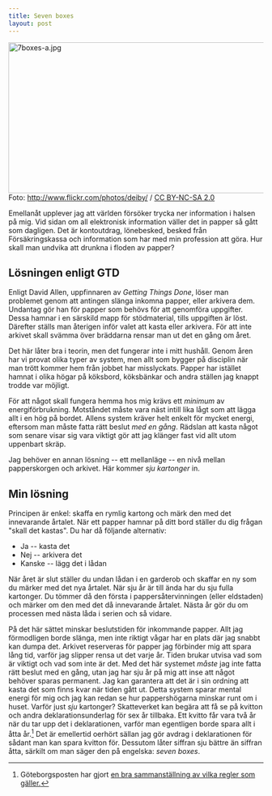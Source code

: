 ```yaml
---
title: Seven boxes
layout: post
---
```


<p><img src="http://swedishpixels.com/bilder/7boxes-a.jpg" alt="7boxes-a.jpg" border="0" width="590" height="298" /><span class="caption" xmlns:cc="http://creativecommons.org/ns#" about="http://www.flickr.com/photos/deiby/2543536934/">Foto: <a rel="cc:attributionURL" href="http://www.flickr.com/photos/deiby/">http://www.flickr.com/photos/deiby/</a> / <a rel="license" href="http://creativecommons.org/licenses/by-nc-sa/2.0/">CC BY-NC-SA 2.0</a></span></p>

Emellanåt upplever jag att världen försöker trycka ner information i halsen på mig. Vid sidan om all elektronisk information väller det in papper så gått som dagligen. Det är kontoutdrag, lönebesked, besked från Försäkringskassa och information som har med min profession att göra. Hur skall man undvika att drunkna i floden av papper?

Lösningen enligt GTD
--------------------

Enligt David Allen, uppfinnaren av *Getting Things Done*, löser man problemet genom att antingen slänga inkomna papper, eller arkivera dem. Undantag gör han för papper som behövs för att genomföra uppgifter. Dessa hamnar i en särskild mapp för stödmaterial, tills uppgiften är löst. Därefter ställs man återigen inför valet att kasta eller arkivera. För att inte arkivet skall svämma över bräddarna rensar man ut det en gång om året.

Det här låter bra i teorin, men det fungerar inte i mitt hushåll. Genom åren har vi provat olika typer av system, men allt som bygger på disciplin när man trött kommer hem från jobbet har misslyckats. Papper har istället hamnat i olika högar på köksbord, köksbänkar och andra ställen jag knappt trodde var möjligt.

För att något skall fungera hemma hos mig krävs ett *minimum* av energiförbrukning. Motståndet måste vara näst intill lika lågt som att lägga allt i en hög på bordet. Allens system kräver helt enkelt för mycket energi, eftersom man måste fatta rätt beslut *med en gång*. Rädslan att kasta något som senare visar sig vara viktigt gör att jag klänger fast vid allt utom uppenbart skräp.

Jag behöver en annan lösning -- ett mellanläge -- en nivå mellan papperskorgen och arkivet. Här kommer *sju kartonger* in.

Min lösning
-------------

Principen är enkel: skaffa en rymlig kartong och märk den med det innevarande årtalet. När ett papper hamnar på ditt bord ställer du dig frågan "skall det kastas". Du har då följande alternativ:

* Ja -- kasta det
* Nej -- arkivera det
* Kanske -- lägg det i lådan

När året är slut ställer du undan lådan i en garderob och skaffar en ny som du märker med det nya årtalet. När sju år är till ända har du sju fulla kartonger. Du tömmer då den första i pappersåtervinningen (eller eldstaden) och märker om den med det då innevarande årtalet. Nästa år gör du om processen med nästa låda i serien och så vidare.

På det här sättet minskar beslutstiden för inkommande papper. Allt jag förmodligen borde slänga, men inte riktigt vågar har en plats där jag snabbt kan dumpa det. Arkivet reserveras för papper jag förbinder mig att spara lång tid, varför jag slipper rensa ut det varje år. Tiden brukar utvisa vad som är viktigt och vad som inte är det. Med det här systemet *måste* jag inte fatta rätt beslut med en gång, utan jag har sju år på mig att inse att något behöver sparas permanent. Jag kan garantera att det är i sin ordning att kasta det som finns kvar när tiden gått ut. Detta system sparar mental energi för mig och jag kan redan se hur pappershögarna minskar runt om i huset.
Varför just *sju* kartonger? Skatteverket kan begära att få se på kvitton och andra deklarationsunderlag för sex år tillbaka. Ett kvitto får vara två år när du tar upp det i deklarationen, varför man egentligen borde spara allt i åtta år.[^1] Det är emellertid oerhört sällan jag gör avdrag i deklarationen för sådant man kan spara kvitton för. Dessutom låter siffran sju bättre än siffran åtta, särkilt om man säger den på engelska: *seven boxes*.

[^1]: Göteborgsposten har gjort [en bra sammanställning av vilka regler som gäller.](http://www.gp.se/gp/jsp/Crosslink.jsp?d=530&a=196330)
